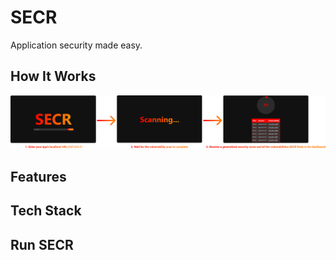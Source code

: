# SECR

Application security made easy.

## How It Works

![How SECR works](howitworks.png)

## Features

## Tech Stack 

## Run SECR
